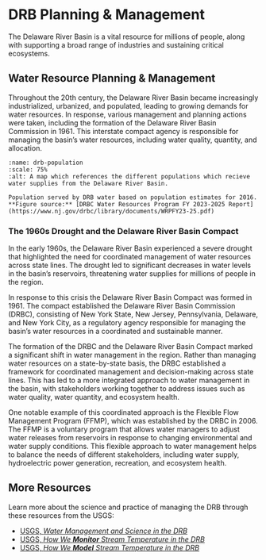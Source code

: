 # DRB Planning & Management

The Delaware River Basin is a vital resource for millions of people, along with supporting a broad range of industries and sustaining critical ecosystems. 


## Water Resource Planning & Management

Throughout the 20th century, the Delaware River Basin became increasingly industrialized, urbanized, and populated, leading to growing demands for water resources. In response, various management and planning actions were taken, including the formation of the Delaware River Basin Commission in 1961. This interstate compact agency is responsible for managing the basin’s water resources, including water quality, quantity, and allocation.

```{figure} ../../images/drb_water_supply_graphic.png
:name: drb-population
:scale: 75%
:alt: A map which references the different populations which recieve water supplies from the Delaware River Basin.

Population served by DRB water based on population estimates for 2016. **Figure source:** [DRBC Water Resources Program FY 2023-2025 Report](https://www.nj.gov/drbc/library/documents/WRPFY23-25.pdf)

```

### The 1960s Drought and the Delaware River Basin Compact

In the early 1960s, the Delaware River Basin experienced a severe drought that highlighted the need for coordinated management of water resources across state lines. The drought led to significant decreases in water levels in the basin’s reservoirs, threatening water supplies for millions of people in the region.

In response to this crisis the Delaware River Basin Compact was formed in 1961. The compact established the Delaware River Basin Commission (DRBC), consisting of New York State, New Jersey, Pennsylvania, Delaware, and New York City, as a regulatory agency responsible for managing the basin’s water resources in a coordinated and sustainable manner.

The formation of the DRBC and the Delaware River Basin Compact marked a significant shift in water management in the region. Rather than managing water resources on a state-by-state basis, the DRBC established a framework for coordinated management and decision-making across state lines. This has led to a more integrated approach to water management in the basin, with stakeholders working together to address issues such as water quality, water quantity, and ecosystem health.

One notable example of this coordinated approach is the Flexible Flow Management Program (FFMP), which was established by the DRBC in 2006. The FFMP is a voluntary program that allows water managers to adjust water releases from reservoirs in response to changing environmental and water supply conditions. This flexible approach to water management helps to balance the needs of different stakeholders, including water supply, hydroelectric power generation, recreation, and ecosystem health.




## More Resources 

Learn more about the science and practice of managing the DRB through these resources from the USGS:

- [USGS, *Water Management and Science in the DRB*](https://labs.waterdata.usgs.gov/visualizations/delaware-basin-story/index.html#/)
- [USGS, *How We **Monitor** Stream Temperature in the DRB*](https://labs.waterdata.usgs.gov/visualizations/temperature-prediction/index.html#/monitoring)
- [USGS, *How We **Model** Stream Temperature in the DRB*](https://labs.waterdata.usgs.gov/visualizations/temperature-prediction/index.html#/modeling)

